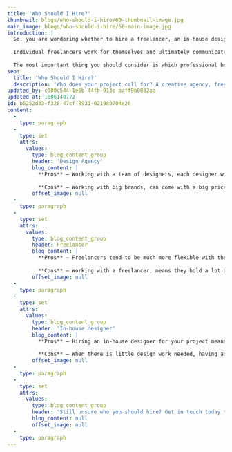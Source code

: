 ```yaml
---
title: 'Who Should I Hire?'
thumbnail: blogs/who-should-i-hire/60-thumbnail-image.jpg
main_image: blogs/who-should-i-hire/60-main-image.jpg
introduction: |
  So, you are wondering whether to hire a freelancer, an in-house designer or work with a creative agency. Let us clear up the confusion a little for you with some information of the roles each choice holds with the pros and cons of working with them.
  
  Individual freelancers work for themselves and ultimately communicate directly with their clients, sometimes working from home or hot-desking in an office/studio space. An in-house designer is an employee of your company that will design solely for you based on the brand guidelines. A creative agency is a team of designers with specialists in certain areas, either being web developer, animation, branding etc.
  
  The most important thing you should consider is which professional best suits your project and your needs from the process. To help you decide, let’s discuss the pros and cons of working with each.
seo:
  title: 'Who Should I Hire?'
  description: 'Who does your project call for? A creative agency, freelancer or In-house designer. Get in touch today to speak to our team in help deciding on 01253 297900.'
updated_by: c080c544-1e5b-44fb-913c-aaff9b0032aa
updated_at: 1606140772
id: b5252d33-f328-47cf-8931-021980704e26
content:
  -
    type: paragraph
  -
    type: set
    attrs:
      values:
        type: blog_content_group
        header: 'Design Agency'
        blog_content: |
          **Pros** – Working with a team of designers, each designer will hold an expertise in an area of design creating a collaborative method of working. This means whatever your project consists of, you will have the best designer working on the project.  This collaborative effort will make sure each element of your project is executed to perfection. If your main designer should fall ill, someone else will be there to pick up the work and make sure the deadline is met. Design agencies hold a wide range of projects in their portfolio and clients they work with, creating a partnership with them and their great reputation can be a positive impact on your brands by association.
          
          **Cons** – Working with big brands, can come with a big price tag. For smaller short projects or start up brands with little budget, it may not be cost effective to work with a design agency. Communication lines are subject to their opening times within the studio, the person you talk to may not be the designer working on your project.
        offset_image: null
  -
    type: paragraph
  -
    type: set
    attrs:
      values:
        type: blog_content_group
        header: Freelancer
        blog_content: |
          **Pros** – Freelancers tend to be much more flexible with their working hours to complete projects. With no overheads such as other employees or costs of running a studio, prices reflect this compared to expense of large design agencies. You can guarantee the person you talk to about your project requirements or changes will be the designer to put these in place.
          
          **Cons** – Working with a freelancer, means they hold a lot of responsibility if anything should happen to your designer it can compromise the project.
        offset_image: null
  -
    type: paragraph
  -
    type: set
    attrs:
      values:
        type: blog_content_group
        header: 'In-house designer'
        blog_content: |
          **Pros** – Hiring an in-house designer for your project means they will understand the brands guidelines and its future goals on a much more deeper level of knowledge. Having a designer working solely on your projects in the office will give the advantage of having an open line of communication at all times. This can become more efficient when wanting to make changes and checking on the progress or reviewing your project.
          
          **Cons** – When there is little design work needed, having an in-house designer as an employee can become an unnecessary expense for the business.
        offset_image: null
  -
    type: paragraph
  -
    type: set
    attrs:
      values:
        type: blog_content_group
        header: 'Still unsure who you should hire? Get in touch today to speak to our team about your project and working with us.'
        blog_content: null
        offset_image: null
  -
    type: paragraph
---
```

